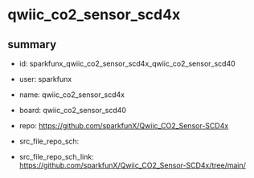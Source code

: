 # qwiic_co2_sensor_scd4x
 
## summary 
* id: sparkfunx_qwiic_co2_sensor_scd4x_qwiic_co2_sensor_scd40
* user: sparkfunx
* name: qwiic_co2_sensor_scd4x
* board: qwiic_co2_sensor_scd40
* repo: https://github.com/sparkfunX/Qwiic_CO2_Sensor-SCD4x



* src_file_repo_sch: 
* src_file_repo_sch_link: https://github.com/sparkfunX/Qwiic_CO2_Sensor-SCD4x/tree/main/






